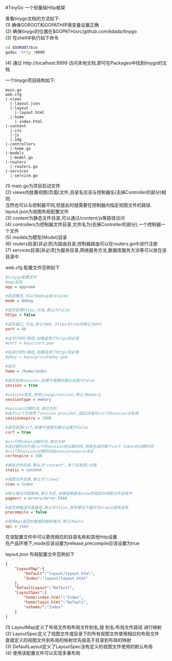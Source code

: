 #TinyGo
一个轻量级Http框架

查看tinygo文档的方法如下:  
(1) 确保GOROOT和GOPATH环境变量设置正确  
(2) 确保tinygo的位置在$GOPATH/src/github.com/kdada/tinygo  
(3) 在shell中执行如下命令  
```bash
cd $GOROOT/bin
godoc -http :9999
```
(4) 通过 http://localhost:9999 访问本地文档,即可在Packages中找到tinygo的文档  


一个tinygo项目结构如下:
```
main.go
web.cfg
|-views
  |-layout.json  
  |-layout
    |-layout.html
  |-home
    |-index.html
|-content
  |-css
  |-js
  |-img
|-controllers
  |-home.go
|-models
  |-model.go
|-routers
  |-routers.go
|-services
  |-service.go
```
(1) main.go为项目启动文件  
(2) views内放置视图(页面)文件,目录名应该与控制器名(去掉Controller的部分)相同.  
当然也可以与控制器不同,但是此时就需要在控制器内指定视图文件的路径.  
layout.json为视图布局配置文件  
(3) content为静态文件目录,可以通过/content/js等路径访问  
(4) controllers为控制器文件目录,文件名为(去掉Controller的部分),一个控制器一个文件  
(5) models为模型(Model)目录  
(6) routers目录[非必须]为路由目录,控制器路由可以在routers.go中进行注册  
(7) services目录[非必须]为服务目录,网络服务方法,数据库服务方法等可以放在该目录中  



web.cfg 配置文件范例如下
```ini
#tinygo配置文件
#app名称
app = appname

#启动模式,可以为debug或release
mode = debug

#是否启用https,可选,默认为false
https = false

#监听端口,可选,默认为80，https为true则默认为443
port = 80

#证书(PEM)路径,如果启用了https则必填
#cert = keys/cert.pem

#私钥(PEM)路径,如果启用了https则必填
#pkey = keys/privatekey.pem

#首页
home = /home/index

#是否启用session,如果不需要则建议设置为false
session = true

#session类型,参考tinygo/session,默认为memory
sessiontype = memory

#session过期时间,单位为秒
#由于csrf也使用了session provider,因此该值对csrf的session也有效
sessionexpire = 1800

#是否启用csrf,如果不需要则建议设置为false
csrf = true

#csrf的token过期时间,单位为秒
#该过期时间不是csrf的session的过期时间,而是生成的每个csrf token的过期时间
#csrf的session过期时间由sessionexpire决定
csrfexpire = 300

#静态文件目录,默认为"content",多个目录用;分隔
static = content

#视图文件目录,默认为"views"
view = views

#默认错误页面路径,默认为空,该路径需要在view所指定的视图文件目录中
pageerr = errors/error.html

#是否预编译页面路径,默认为false,发布模式下最好为true以提高效率
precompile = false

#使用Api返回的数据的解析格式,默认为auto
api = json
```
在该配置文件中可以更改相应的目录名称和其他http设置  
在产品环境下,mode应该设置为release,precompile应该设置为true  

layout.json 布局配置文件范例如下  
```json
{
	"LayoutMap":{
		"Default":"layout/layout.html",
		"Index":"layout/layout.html"
	},
	"DefaultLayout":"Default",
	"LayoutSpec":{
		"home/index.html":"Index",
		"home/login.html":"Default",
		"xxhome/":"Index"
	}
}
```
(1) LayoutMap定义了布局文件和布局文件别名,按 别名:布局文件路径 进行映射  
(2) LayoutSpec定义了视图文件或目录下的所有视图文件使用相应的布局文件  
直接定义的视图文件到布局的映射优先级高于目录到布局的映射  
(3) DefaultLayout定义了LayoutSpec没有定义的视图文件使用的默认布局  
(4) 使用该配置文件可以实现多重布局  
  
  
  

